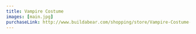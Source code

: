 ```yaml
---
title: Vampire Costume
images: [main.jpg]
purchaseLink: http://www.buildabear.com/shopping/store/Vampire-Costume-3-pc./productId=prod11520002
---
```


